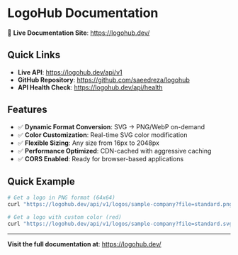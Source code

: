 # LogoHub Documentation

🚀 **Live Documentation Site**: https://logohub.dev/

## Quick Links

- **Live API**: https://logohub.dev/api/v1
- **GitHub Repository**: https://github.com/saeedreza/logohub
- **API Health Check**: https://logohub.dev/api/health

## Features

- ✅ **Dynamic Format Conversion**: SVG → PNG/WebP on-demand
- ✅ **Color Customization**: Real-time SVG color modification  
- ✅ **Flexible Sizing**: Any size from 16px to 2048px
- ✅ **Performance Optimized**: CDN-cached with aggressive caching
- ✅ **CORS Enabled**: Ready for browser-based applications

## Quick Example

```bash
# Get a logo in PNG format (64x64)
curl "https://logohub.dev/api/v1/logos/sample-company?file=standard.png&size=64"

# Get a logo with custom color (red)
curl "https://logohub.dev/api/v1/logos/sample-company?file=standard.svg&color=ff0000"
```

---

**Visit the full documentation at**: https://logohub.dev/ 